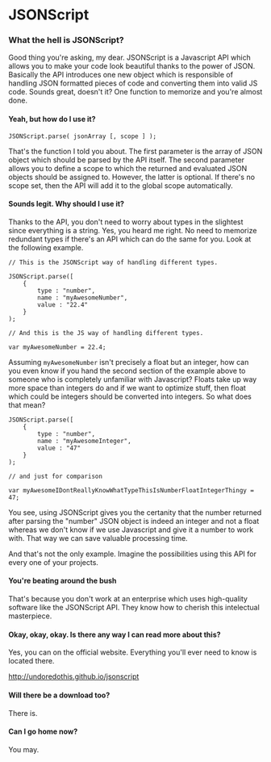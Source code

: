 # JSONScript

### What the hell is JSONScript?

Good thing you're asking, my dear. JSONScript is a Javascript API which allows you to make your code look beautiful thanks to the power of JSON. Basically the API introduces one new object which is responsible of handling JSON formatted pieces of code and converting them into valid JS code. Sounds great, doesn't it? One function to memorize and you're almost done.

#### Yeah, but how do I use it?

`JSONScript.parse( jsonArray [, scope ] );`

That's the function I told you about. The first parameter is the array of JSON object which should be parsed by the API itself. The second parameter allows you to define a scope to which the returned and evaluated JSON objects should be assigned to. However, the latter is optional. If there's no scope set, then the API will add it to the global scope automatically.

#### Sounds legit. Why should I use it?

Thanks to the API, you don't need to worry about types in the slightest since everything is a string. Yes, you heard me right. No need to memorize redundant types if there's an API which can do the same for you. Look at the following example.

```
// This is the JSONScript way of handling different types.

JSONScript.parse([
    {
        type : "number",
        name : "myAwesomeNumber",
        value : "22.4"
    }
);

// And this is the JS way of handling different types.

var myAwesomeNumber = 22.4;
```

Assuming `myAwesomeNumber` isn't precisely a float but an integer, how can you even know if you hand the second section of the example above to someone who is completely unfamiliar with Javascript? Floats take up way more space than integers do and if we want to optimize stuff, then float which could be integers should be converted into integers. So what does that mean?

```
JSONScript.parse([
    {
        type : "number",
        name : "myAwesomeInteger",
        value : "47"
    }
);

// and just for comparison

var myAwesomeIDontReallyKnowWhatTypeThisIsNumberFloatIntegerThingy = 47;
```

You see, using JSONScript gives you the certanity that the number returned after parsing the "number" JSON object is indeed an integer and not a float whereas we don't know if we use Javascript and give it a number to work with. That way we can save valuable processing time.

And that's not the only example. Imagine the possibilities using this API for every one of your projects.

#### You're beating around the bush

That's because you don't work at an enterprise which uses high-quality software like the JSONScript API. They know how to cherish this intelectual masterpiece.

#### Okay, okay, okay. Is there any way I can read more about this?

Yes, you can on the official website. Everything you'll ever need to know is located there.

http://undoredothis.github.io/jsonscript

#### Will there be a download too?

There is.

#### Can I go home now?

You may.
